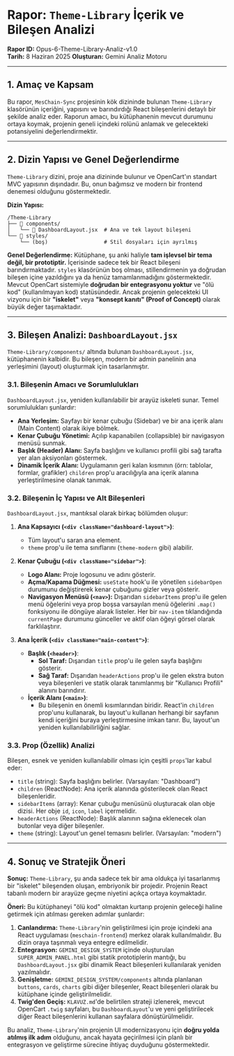 # Rapor: `Theme-Library` İçerik ve Bileşen Analizi

**Rapor ID:** Opus-6-Theme-Library-Analiz-v1.0  
**Tarih:** 8 Haziran 2025
**Oluşturan:** Gemini Analiz Motoru

---

## 1. Amaç ve Kapsam

Bu rapor, `MesChain-Sync` projesinin kök dizininde bulunan `Theme-Library` klasörünün içeriğini, yapısını ve barındırdığı React bileşenlerini detaylı bir şekilde analiz eder. Raporun amacı, bu kütüphanenin mevcut durumunu ortaya koymak, projenin geneli içindeki rolünü anlamak ve gelecekteki potansiyelini değerlendirmektir.

---

## 2. Dizin Yapısı ve Genel Değerlendirme

`Theme-Library` dizini, proje ana dizininde bulunur ve OpenCart'ın standart MVC yapısının dışındadır. Bu, onun bağımsız ve modern bir frontend denemesi olduğunu göstermektedir.

**Dizin Yapısı:**
```
/Theme-Library
├── 📁 components/
│   └── 📄 DashboardLayout.jsx  # Ana ve tek layout bileşeni
└── 📁 styles/
    └── (boş)                  # Stil dosyaları için ayrılmış
```

**Genel Değerlendirme:**
Kütüphane, şu anki haliyle **tam işlevsel bir tema değil, bir prototiptir.** İçerisinde sadece tek bir React bileşeni barındırmaktadır. `styles` klasörünün boş olması, stillendirmenin ya doğrudan bileşen içine yazıldığını ya da henüz tamamlanmadığını göstermektedir. Mevcut OpenCart sistemiyle **doğrudan bir entegrasyonu yoktur** ve "ölü kod" (kullanılmayan kod) statüsündedir. Ancak projenin gelecekteki UI vizyonu için bir **"iskelet"** veya **"konsept kanıtı" (Proof of Concept)** olarak büyük değer taşımaktadır.

---

## 3. Bileşen Analizi: `DashboardLayout.jsx`

`Theme-Library/components/` altında bulunan `DashboardLayout.jsx`, kütüphanenin kalbidir. Bu bileşen, modern bir admin panelinin ana yerleşimini (layout) oluşturmak için tasarlanmıştır.

### 3.1. Bileşenin Amacı ve Sorumlulukları

`DashboardLayout.jsx`, yeniden kullanılabilir bir arayüz iskeleti sunar. Temel sorumlulukları şunlardır:
-   **Ana Yerleşim:** Sayfayı bir kenar çubuğu (Sidebar) ve bir ana içerik alanı (Main Content) olarak ikiye bölmek.
-   **Kenar Çubuğu Yönetimi:** Açılıp kapanabilen (collapsible) bir navigasyon menüsü sunmak.
-   **Başlık (Header) Alanı:** Sayfa başlığını ve kullanıcı profili gibi sağ tarafta yer alan aksiyonları göstermek.
-   **Dinamik İçerik Alanı:** Uygulamanın geri kalan kısmının (örn: tablolar, formlar, grafikler) `children` prop'u aracılığıyla ana içerik alanına yerleştirilmesine olanak tanımak.

### 3.2. Bileşenin İç Yapısı ve Alt Bileşenleri

`DashboardLayout.jsx`, mantıksal olarak birkaç bölümden oluşur:

1.  **Ana Kapsayıcı (`<div className="dashboard-layout">`)**:
    *   Tüm layout'u saran ana element.
    *   `theme` prop'u ile tema sınıflarını (`theme-modern` gibi) alabilir.

2.  **Kenar Çubuğu (`<div className="sidebar">`)**:
    *   **Logo Alanı:** Proje logosunu ve adını gösterir.
    *   **Açma/Kapama Düğmesi:** `useState` hook'u ile yönetilen `sidebarOpen` durumunu değiştirerek kenar çubuğunu gizler veya gösterir.
    *   **Navigasyon Menüsü (`<nav>`):** Dışarıdan `sidebarItems` prop'u ile gelen menü öğelerini veya prop boşsa varsayılan menü öğelerini `.map()` fonksiyonu ile döngüye alarak listeler. Her bir `nav-item` tıklandığında `currentPage` durumunu günceller ve aktif olan öğeyi görsel olarak farklılaştırır.

3.  **Ana İçerik (`<div className="main-content">`)**:
    *   **Başlık (`<header>`)**:
        *   **Sol Taraf:** Dışarıdan `title` prop'u ile gelen sayfa başlığını gösterir.
        *   **Sağ Taraf:** Dışarıdan `headerActions` prop'u ile gelen ekstra buton veya bileşenleri ve statik olarak tanımlanmış bir "Kullanıcı Profili" alanını barındırır.
    *   **İçerik Alanı (`<main>`)**:
        *   Bu bileşenin en önemli kısımlarından biridir. React'in `children` prop'unu kullanarak, bu layout'u kullanan herhangi bir sayfanın kendi içeriğini buraya yerleştirmesine imkan tanır. Bu, layout'un yeniden kullanılabilirliğini sağlar.

### 3.3. Prop (Özellik) Analizi

Bileşen, esnek ve yeniden kullanılabilir olması için çeşitli `props`'lar kabul eder:
-   `title` (string): Sayfa başlığını belirler. (Varsayılan: "Dashboard")
-   `children` (ReactNode): Ana içerik alanında gösterilecek olan React bileşenleridir.
-   `sidebarItems` (array): Kenar çubuğu menüsünü oluşturacak olan obje dizisi. Her obje `id`, `icon`, `label` içermelidir.
-   `headerActions` (ReactNode): Başlık alanının sağına eklenecek olan butonlar veya diğer bileşenler.
-   `theme` (string): Layout'un genel temasını belirler. (Varsayılan: "modern")

---

## 4. Sonuç ve Stratejik Öneri

**Sonuç:** `Theme-Library`, şu anda sadece tek bir ama oldukça iyi tasarlanmış bir "iskelet" bileşenden oluşan, embriyonik bir projedir. Projenin React tabanlı modern bir arayüze geçme niyetini açıkça ortaya koymaktadır.

**Öneri:** Bu kütüphaneyi "ölü kod" olmaktan kurtarıp projenin geleceği haline getirmek için atılması gereken adımlar şunlardır:
1.  **Canlandırma:** `Theme-Library`'nin geliştirilmesi için proje içindeki ana React uygulaması (`meschain-frontend`) merkez olarak kullanılmalıdır. Bu dizin oraya taşınmalı veya entegre edilmelidir.
2.  **Entegrasyon:** `GEMINI_DESIGN_SYSTEM` içinde oluşturulan `SUPER_ADMIN_PANEL.html` gibi statik prototiplerin mantığı, bu `DashboardLayout.jsx` gibi dinamik React bileşenleri kullanılarak yeniden yazılmalıdır.
3.  **Genişletme:** `GEMINI_DESIGN_SYSTEM/components` altında planlanan `buttons`, `cards`, `charts` gibi diğer bileşenler, React bileşenleri olarak bu kütüphane içinde geliştirilmelidir.
4.  **Twig'den Geçiş:** `KLAVUZ.md`'de belirtilen strateji izlenerek, mevcut OpenCart `.twig` sayfaları, bu `DashboardLayout`'u ve yeni geliştirilecek diğer React bileşenlerini kullanan sayfalara dönüştürülmelidir.

Bu analiz, `Theme-Library`'nin projenin UI modernizasyonu için **doğru yolda atılmış ilk adım** olduğunu, ancak hayata geçirilmesi için planlı bir entegrasyon ve geliştirme sürecine ihtiyaç duyduğunu göstermektedir. 